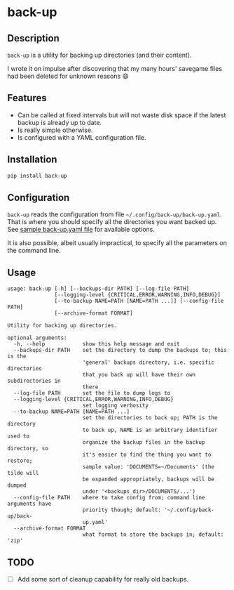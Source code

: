 # back-up

## Description
`back-up` is a utility for backing up directories (and their content).

I wrote it on impulse after discovering that my many hours' savegame files had been deleted for unknown reasons 😄

## Features
- Can be called at fixed intervals but will not waste disk space if the latest backup is already up to date.
- Is really simple otherwise.
- Is configured with a YAML configuration file.

## Installation
```bash
pip install back-up
```

## Configuration
`back-up` reads the configuration from file `~/.config/back-up/back-up.yaml`. That is where you should specify all the directories you want backed up. See [sample back-up.yaml file](https://github.com/Czaporka/back-up/blob/master/back-up.yaml) for available options.

It is also possible, albeit usually impractical, to specify all the parameters on the command line.

## Usage
```
usage: back-up [-h] [--backups-dir PATH] [--log-file PATH]
               [--logging-level {CRITICAL,ERROR,WARNING,INFO,DEBUG}]
               [--to-backup NAME=PATH [NAME=PATH ...]] [--config-file PATH]
               [--archive-format FORMAT]

Utility for backing up directories.

optional arguments:
  -h, --help            show this help message and exit
  --backups-dir PATH    set the directory to dump the backups to; this is the
                        'general' backups directory, i.e. specific directories
                        that you back up will have their own subdirectories in
                        there
  --log-file PATH       set the file to dump logs to
  --logging-level {CRITICAL,ERROR,WARNING,INFO,DEBUG}
                        set logging verbosity
  --to-backup NAME=PATH [NAME=PATH ...]
                        set the directories to back up; PATH is the directory
                        to back up, NAME is an arbitrary identifier used to
                        organize the backup files in the backup directory, so
                        it's easier to find the thing you want to restore;
                        sample value: 'DOCUMENTS=~/Documents' (the tilde will
                        be expanded appropriately, backups will be dumped
                        under '<backups_dir>/DOCUMENTS/...')
  --config-file PATH    where to take config from; command line arguments have
                        priority though; default: '~/.config/back-up/back-
                        up.yaml'
  --archive-format FORMAT
                        what format to store the backups in; default: 'zip'
```

## TODO
- [ ] Add some sort of cleanup capability for really old backups.
